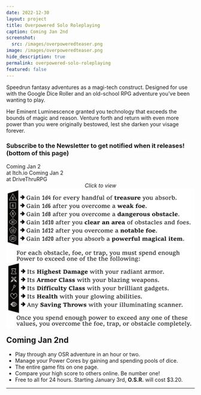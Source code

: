 ```yaml
---
date: 2022-12-30
layout: project
title: Overpowered Solo Roleplaying
caption: Coming Jan 2nd
screenshot:
  src: /images/overpoweredteaser.png
image: /images/overpoweredteaser.png
hide_description: true
permalink: overpowered-solo-roleplaying
featured: false
---
```


Speedrun fantasy adventures as a magi-tech construct. Designed for use with the Google Dice Roller and an old-school RPG adventure you’ve been wanting to play.

Her Eminent Luminescence granted you technology that exceeds the bounds of magic and reason. Venture forth and return with even more power than you were originally bestowed, lest she darken your visage forever.

### Subscribe to the Newsletter to get notified when it releases! (bottom of this page)

<div class="shopping-buttons">
<a class="btn btn-primary itchBTN">Coming Jan 2<br>at Itch.io</a>
<a class="btn btn-primary dtrpgBTN">Coming Jan 2<br>at DriveThruRPG</a>
</div>

<div id="images" class="shopping-images">
<p style="margin: 0px;padding:0px;text-align:center;font-style:italic;">Click to view</p>
<img src="/images/OverpoweredSRgainCores.png" alt="OverpoweredSRgainCores.png">
<img src="/images/OverpoweredSRgainWeapons.png" alt="OverpoweredSRgainWeapons.png">
</div>

<h2 style="margin-top:1rem;">Coming Jan 2nd</h2>

 - Play through any OSR adventure in an hour or two.
 - Manage your Power Cores by gaining and spending pools of dice.
 - The entire game fits on one page.
 - Compare your high score to others online. Be number one!
 - Free to all for 24 hours. Starting January 3rd, **O.S.R.** will cost $3.20.

<hr class="endShoppingImages">

<link href="/assets/viewer.css" rel="stylesheet">
<script>
window.addEventListener('DOMContentLoaded', function () {
  var galley = document.getElementById('images');
  var viewer = new Viewer(galley,{navbar: 0, title:0, toolbar:0});
});
</script>
